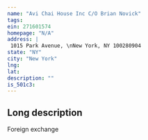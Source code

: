 ```yaml
---
name: "Avi Chai House Inc C/O Brian Novick"
tags:
ein: 271601574
homepage: "N/A"
address: |
 1015 Park Avenue, \nNew York, NY 100280904
state: "NY"
city: "New York"
lng: 
lat: 
description: ""
is_501c3: 
---
```


## Long description

Foreign exchange
